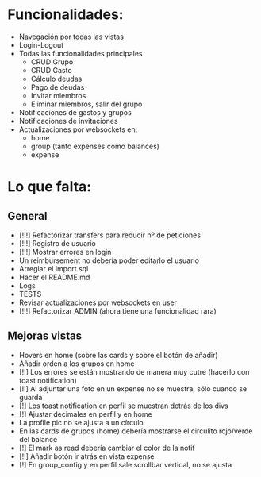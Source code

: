 # Funcionalidades:
- Navegación por todas las vistas
- Login-Logout
- Todas las funcionalidades principales
  - CRUD Grupo
  - CRUD Gasto
  - Cálculo deudas
  - Pago de deudas
  - Invitar miembros
  - Eliminar miembros, salir del grupo
- Notificaciones de gastos y grupos
- Notificaciones de invitaciones
- Actualizaciones por websockets en:
  - home
  - group (tanto expenses como balances)
  - expense

# Lo que falta:
## General
- [!!!] Refactorizar transfers para reducir nº de peticiones
- [!!!] Registro de usuario
- [!!!] Mostrar errores en login
- Un reimbursement no debería poder editarlo el usuario
- Arreglar el import.sql
- Hacer el README.md
- Logs
- TESTS
- Revisar actualizaciones por websockets en user
- [!!!] Refactorizar ADMIN (ahora tiene una funcionalidad rara)

## Mejoras vistas
- Hovers en home (sobre las cards y sobre el botón de añadir)
- Añadir orden a los grupos en home
- [!!] Los errores se están mostrando de manera muy cutre (hacerlo con toast notification)
- [!!] Al adjuntar una foto en un expense no se muestra, sólo cuando se guarda
- [!] Los toast notification en perfil se muestran detrás de los divs
- [!] Ajustar decimales en perfil y en home
- La profile pic no se ajusta a un círculo
- En las cards de grupos (home) debería mostrarse el circulito rojo/verde del balance
- [!] El mark as read debería cambiar el color de la notif
- [!!] Añadir botón ir atrás en vista expense
- [!] En group_config y en perfil sale scrollbar vertical, no se ajusta